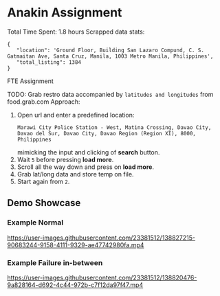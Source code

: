 # Anakin Assignment

Total Time Spent: 1.8 hours
Scrapped data stats:

```
{
   "location": 'Ground Floor, Building San Lazaro Compund, C. S. Gatmaitan Ave, Santa Cruz, Manila, 1003 Metro Manila, Philippines',
   "total_listing": 1384
}
```

FTE Assignment

TODO: Grab restro data accompanied by `latitudes and longitudes` from food.grab.com
Approach:

1. Open url and enter a predefined location:
   ```
   Marawi City Police Station - West, Matina Crossing, Davao City, Davao del Sur, Davao City, Davao Region (Region XI), 8000, Philippines
   ```
   mimicking the input and clicking of **search** button.
2. Wait `5` before pressing **load more**.
3. Scroll all the way down and press on **load more**.
4. Grab lat/long data and store temp on file.
5. Start again from `2`.

## Demo Showcase

### Example Normal

https://user-images.githubusercontent.com/23381512/138827215-90683244-9158-4111-9329-ae47742980fa.mp4

### Example Failure in-between

https://user-images.githubusercontent.com/23381512/138820476-9a828164-d692-4c44-972b-c7f12da97f47.mp4
